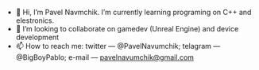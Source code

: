 - 👋 Hi, I’m Pavel Navmchik. I’m currently learning programing on C++ and elestronics. 
- 💞️ I’m looking to collaborate on gamedev (Unreal Engine) and device development
- 📫 How to reach me:  twitter — @PavelNavumchik;  telagram — @BigBoyPablo; e-mail — pavelnavumchik@gmail.com

<!---
Pavlik/Pavlik is a ✨ special ✨ repository because its `README.md` (this file) appears on your GitHub profile.
You can click the Preview link to take a look at your changes.
--->
